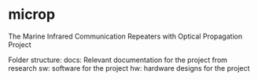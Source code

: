 # microp
The Marine Infrared Communication Repeaters with Optical Propagation Project


Folder structure:
docs: Relevant documentation for the project from research
sw: software for the project
hw: hardware designs for the project
